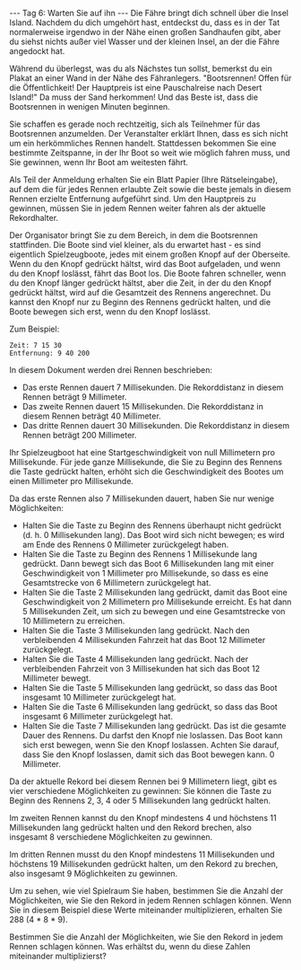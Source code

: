 --- Tag 6: Warten Sie auf ihn ---
Die Fähre bringt dich schnell über die Insel Island. Nachdem du dich umgehört hast, entdeckst du, dass es in der Tat normalerweise irgendwo in der Nähe einen
großen Sandhaufen gibt, aber du siehst nichts außer viel Wasser und der kleinen Insel, an der die Fähre angedockt hat.

Während du überlegst, was du als Nächstes tun sollst, bemerkst du ein Plakat an einer Wand in der Nähe des Fähranlegers. "Bootsrennen! Offen für die
Öffentlichkeit! Der Hauptpreis ist eine Pauschalreise nach Desert Island!" Da muss der Sand herkommen! Und das Beste ist, dass die Bootsrennen in wenigen
Minuten beginnen.

Sie schaffen es gerade noch rechtzeitig, sich als Teilnehmer für das Bootsrennen anzumelden. Der Veranstalter erklärt Ihnen, dass es sich nicht um ein
herkömmliches Rennen handelt. Stattdessen bekommen Sie eine bestimmte Zeitspanne, in der Ihr Boot so weit wie möglich fahren muss, und Sie gewinnen, wenn Ihr
Boot am weitesten fährt.

Als Teil der Anmeldung erhalten Sie ein Blatt Papier (Ihre Rätseleingabe), auf dem die für jedes Rennen erlaubte Zeit sowie die beste jemals in diesem Rennen
erzielte Entfernung aufgeführt sind. Um den Hauptpreis zu gewinnen, müssen Sie in jedem Rennen weiter fahren als der aktuelle Rekordhalter.

Der Organisator bringt Sie zu dem Bereich, in dem die Bootsrennen stattfinden. Die Boote sind viel kleiner, als du erwartet hast - es sind eigentlich
Spielzeugboote, jedes mit einem großen Knopf auf der Oberseite. Wenn du den Knopf gedrückt hältst, wird das Boot aufgeladen, und wenn du den Knopf loslässt,
fährt das Boot los. Die Boote fahren schneller, wenn du den Knopf länger gedrückt hältst, aber die Zeit, in der du den Knopf gedrückt hältst, wird auf die
Gesamtzeit des Rennens angerechnet. Du kannst den Knopf nur zu Beginn des Rennens gedrückt halten, und die Boote bewegen sich erst, wenn du den Knopf loslässt.

Zum Beispiel:

```
Zeit: 7 15 30
Entfernung: 9 40 200
```

In diesem Dokument werden drei Rennen beschrieben:

- Das erste Rennen dauert 7 Millisekunden. Die Rekorddistanz in diesem Rennen beträgt 9 Millimeter.
- Das zweite Rennen dauert 15 Millisekunden. Die Rekorddistanz in diesem Rennen beträgt 40 Millimeter.
- Das dritte Rennen dauert 30 Millisekunden. Die Rekorddistanz in diesem Rennen beträgt 200 Millimeter.

Ihr Spielzeugboot hat eine Startgeschwindigkeit von null Millimetern pro Millisekunde. Für jede ganze Millisekunde, die Sie zu Beginn des Rennens die Taste
gedrückt halten, erhöht sich die Geschwindigkeit des Bootes um einen Millimeter pro Millisekunde.

Da das erste Rennen also 7 Millisekunden dauert, haben Sie nur wenige Möglichkeiten:

- Halten Sie die Taste zu Beginn des Rennens überhaupt nicht gedrückt (d. h. 0 Millisekunden lang). Das Boot wird sich nicht bewegen; es wird am Ende des
  Rennens 0 Millimeter zurückgelegt haben.
- Halten Sie die Taste zu Beginn des Rennens 1 Millisekunde lang gedrückt. Dann bewegt sich das Boot 6 Millisekunden lang mit einer Geschwindigkeit von 1
  Millimeter pro Millisekunde, so dass es eine Gesamtstrecke von 6 Millimetern zurückgelegt hat.
- Halten Sie die Taste 2 Millisekunden lang gedrückt, damit das Boot eine Geschwindigkeit von 2 Millimetern pro Millisekunde erreicht. Es hat dann 5
  Millisekunden Zeit, um sich zu bewegen und eine Gesamtstrecke von 10 Millimetern zu erreichen.
- Halten Sie die Taste 3 Millisekunden lang gedrückt. Nach den verbleibenden 4 Millisekunden Fahrzeit hat das Boot 12 Millimeter zurückgelegt.
- Halten Sie die Taste 4 Millisekunden lang gedrückt. Nach der verbleibenden Fahrzeit von 3 Millisekunden hat sich das Boot 12 Millimeter bewegt.
- Halten Sie die Taste 5 Millisekunden lang gedrückt, so dass das Boot insgesamt 10 Millimeter zurückgelegt hat.
- Halten Sie die Taste 6 Millisekunden lang gedrückt, so dass das Boot insgesamt 6 Millimeter zurückgelegt hat.
- Halten Sie die Taste 7 Millisekunden lang gedrückt. Das ist die gesamte Dauer des Rennens. Du darfst den Knopf nie loslassen. Das Boot kann sich erst bewegen,
  wenn Sie den Knopf loslassen. Achten Sie darauf, dass Sie den Knopf loslassen, damit sich das Boot bewegen kann. 0 Millimeter.

Da der aktuelle Rekord bei diesem Rennen bei 9 Millimetern liegt, gibt es vier verschiedene Möglichkeiten zu gewinnen: Sie können die Taste zu Beginn des
Rennens 2, 3, 4 oder 5 Millisekunden lang gedrückt halten.

Im zweiten Rennen kannst du den Knopf mindestens 4 und höchstens 11 Millisekunden lang gedrückt halten und den Rekord brechen, also insgesamt 8 verschiedene
Möglichkeiten zu gewinnen.

Im dritten Rennen musst du den Knopf mindestens 11 Millisekunden und höchstens 19 Millisekunden gedrückt halten, um den Rekord zu brechen, also insgesamt 9
Möglichkeiten zu gewinnen.

Um zu sehen, wie viel Spielraum Sie haben, bestimmen Sie die Anzahl der Möglichkeiten, wie Sie den Rekord in jedem Rennen schlagen können. Wenn Sie in diesem
Beispiel diese Werte miteinander multiplizieren, erhalten Sie 288 (4 * 8 * 9).

Bestimmen Sie die Anzahl der Möglichkeiten, wie Sie den Rekord in jedem Rennen schlagen können. Was erhältst du, wenn du diese Zahlen miteinander
multiplizierst?